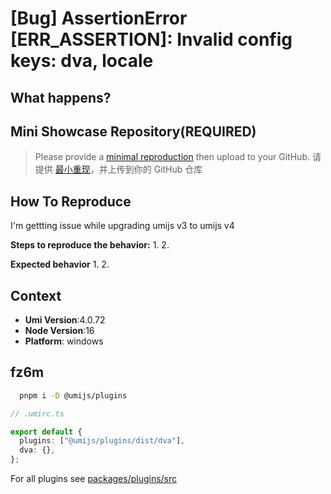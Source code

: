 # [Bug] AssertionError [ERR_ASSERTION]: Invalid config keys: dva, locale

<!--
感谢您向我们反馈问题，为了高效的解决问题，我们期望你能提供以下信息：
-->

## What happens?

<!-- A clear and concise description of what the bug is. -->
<!-- 清晰的描述下遇到的问题。-->

## Mini Showcase Repository(REQUIRED)

> Please provide a [minimal reproduction](https://stackoverflow.com/help/minimal-reproducible-example) then upload to your GitHub. 请提供 [最小重现](https://stackoverflow.com/help/minimal-reproducible-example)，并上传到你的 GitHub 仓库

<!-- 为节约大家的时间，无复现步骤的 ISSUE 会被关闭，提供之后再 REOPEN -->
<!-- YOUR_REPOSITORY_URL on github or stackbliz -->

## How To Reproduce

I'm gettting issue while upgrading umijs v3 to umijs v4

**Steps to reproduce the behavior:** 1. 2.

**Expected behavior** 1. 2.

<!-- 请提供复现链接/步骤，错误日志以及相关配置 -->

## Context

- **Umi Version**:4.0.72
- **Node Version**:16
- **Platform**: windows

## fz6m

```bash
  pnpm i -D @umijs/plugins
```

```ts
// .umirc.ts

export default {
  plugins: ["@umijs/plugins/dist/dva"],
  dva: {},
};
```

For all plugins see [packages/plugins/src](https://github.com/umijs/umi/tree/master/packages/plugins/src)
